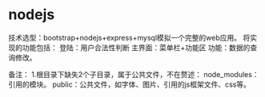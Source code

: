 # nodejs
技术选型：bootstrap+nodejs+express+mysql模拟一个完整的web应用。
将实现的功能包括：
    登陆：用户合法性判断
    主界面：菜单栏+功能区
    功能：数据的查询修改。

备注：
1.根目录下缺失2个子目录，属于公共文件，不在赘述：
  node_modules：引用的模块。
  public：公共文件，如字体、图片、引用的js框架文件、css等。
